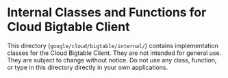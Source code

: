 # Internal Classes and Functions for Cloud Bigtable Client

This directory (`google/cloud/bigtable/internal/`) contains implementation
classes for the Cloud Bigtable Client. They are not intended for general use.
They are subject to change without notice. Do not use any class, function, or
type in this directory directly in your own applications.
